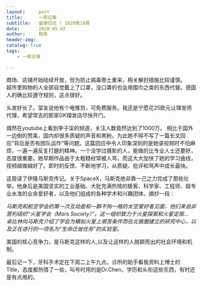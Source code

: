 ```yaml
---
layout:     post
title:      一周记事
subtitle:   留德日记 | 2020第18周
date:       2020-05-02
author:     陈陈
header-img: 
catalog: true
tags:
    - 一周记事

---
```

  
商场、店铺开始陆续开放，但为防止病毒卷土重来，相关解封措施比较谨慎。  
超市里购物的人全部自觉戴上了口罩，没口罩的也会用围巾之类的东西代替。德国人的确比较遵守规则，这点很好。

头发好长了。室友说他有个电推剪，可免费服务。我还是宁愿花25欧元让理发师代理，希望常去的那家GK理发店尽快开门。

偶然在youtube上看到李子柒的频道，关注人数竟然达到了1000万。
相比于国外一边倒的赞美，国内却很多质疑的声音和黑粉。为此她不得不写了一篇长文回应“背后是否有团队运作”等问题。这篇回应中令人印象深刻的是她录视频时不怕麻烦，一遍一遍反复打磨的精神。一个没学过摄影的人，能做的比专业人士还要好，态度很重要。她早期作品由于太粗糙经常被人骂，而这大大加快了她的学习曲线，视频越做越好了。即时的反馈、不断地学习，从质疑、批评和骂声中成长最快。

这周读了伊隆马斯克传记。关于SpaceX，马斯克绝非靠一己之力完成了那些壮举。他身后是美国坚实的工业基础、大批充满热情的极客、科学家、工程师、超专业水准的业余爱好者，以及他们组成的各种学术和兴趣团体。摘抄一段：  

*马斯克和航空学会的第一次互动是和一群不拘一格的太空爱好者见面，他们来自非营利组织“火星学会（Mars Society）”。这一组织致力于火星探索和火星定居...    
卓比林向马斯克介绍了学会为模拟火星上艰苦条件而在北极圈建立的研究中心，以及正在进行的一项名为“生命迁徙任务”的实验室。*

美国的核心竞争力，是马斯克这样的人,以及让这样的人脱颖而出的社会环境和机制。

最后记一下，牙科手术定在下周二上午九点。诊所的助手看我资料上博士的Title，态度都热情了一些，叫号时用的是Dr.Chen。学历和头衔这些东西，有时还是有点用的。




